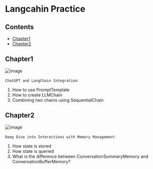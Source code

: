# Langcahin Practice

## Contents

- [Chapter1](#chapter1)
- [Chapter2](#chapter2)

## Chapter1

![image](https://github.com/kimkevin90/langchain_practice/assets/65535673/6096b3f2-4800-48a3-8e17-ca296a2a4357)

`ChatGPT and LangChain Integration`:

1. How to use PromptTemplate
2. How to create LLMChain
3. Combining two chains using SequentialChain

## Chapter2

![image](https://github.com/kimkevin90/langchain_practice/assets/65535673/4375a0df-b9dc-4eeb-97a5-3164a89725f2)

`Deep Dive into Interactions with Memory Management`:

1. How state is stored
2. How state is queried
3. What is the difference between ConversationSummaryMemory and ConversationBufferMemory?
